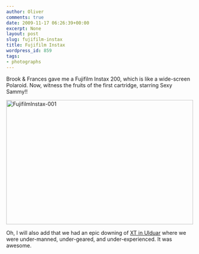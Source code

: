 ```yaml
---
author: Oliver
comments: true
date: 2009-11-17 06:26:39+00:00
excerpt: None
layout: post
slug: fujifilm-instax
title: Fujifilm Instax
wordpress_id: 859
tags:
- photographs
---
```


Brook & Frances gave me a Fujifilm Instax 200, which is like a wide-screen Polaroid.  Now, witness the fruits of the first cartridge, starring Sexy Sammy!!

<a href="http://www.flickr.com/photos/owiber/4110937277/" title="FujifilmInstax-001 by owiber, on Flickr"><img src="https://farm3.static.flickr.com/2522/4110937277_c1418915f0.jpg" width="500" height="333" alt="FujifilmInstax-001" /></a>

Oh, I will also add that we had an epic downing of <a href="http://www.wowhead.com/?npc=33293">XT in Ulduar</a> where we were under-manned, under-geared, and under-experienced.  It was awesome.